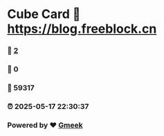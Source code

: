 # Cube Card :link: https://blog.freeblock.cn 
### :page_facing_up: [2](https://blog.freeblock.cn/tag.html) 
### :speech_balloon: 0 
### :hibiscus: 59317 
### :alarm_clock: 2025-05-17 22:30:37 
### Powered by :heart: [Gmeek](https://github.com/Meekdai/Gmeek)
